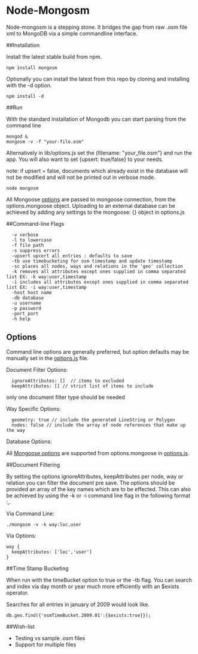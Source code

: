 Node-Mongosm
============

Node-mongosm is a stepping stone. It bridges the gap from raw .osm file xml to MongoDB via a simple commandline interface.

##Installation

Install the latest stable build from npm.
```
npm install mongosm
```

Optionally you can install the latest from this repo by cloning and
installing with the -d option.
```
npm install -d
```

##Run

With the standard installation of Mongodb you can start parsing from the command line
```
mongod &
mongosm -v -f "your-file.osm"
```

Alternatively in lib/options.js set the {filename: "your_file.osm"} and run the app.
You will also want to set {upsert: true/false} to your needs.

note: if upsert = false, documents which already exist in the database will not be modified
and will not be printed out in verbose mode.

```
node mongosm
```

All Mongoose [options](http://mongoosejs.com/docs/connections.html) are passed to mongoose connection, from the options.mongoose object. Uploading to an external database can be achieved by adding any settings to the mongoose: {} object in options.js

##Command-line Flags
```
  -v verbose
  -l to lowercase
  -f file path
  -s suppress errors
  -upsert upcert all entries : defaults to save
  -tb use timebucketing for osm timestamp and update timestamp
  -sc places all nodes, ways and relations in the 'geo' collection
  -k removes all attributes except ones supplied in comma separated list EX: -k way:user,timestamp
  -i includes all attributes except ones supplied in comma separated list EX: -i way:user,timestamp
  -host host name
  -db database
  -u username
  -p password
  -port port
  -h help
```

## Options

Command line options are generally preferred, but option defaults may be manually set in the [options.js](https://github.com/sammerry/node-mongosm/blob/master/options.js) file.

Document Filter Options:
```
  ignoreAttributes: []  // items to excluded
  keepAttributes: [] // strict list of items to include
```
only one document filter type should be needed

Way Specific Options:
```
  geometry: true // include the generated LineString or Polygon
  nodes: false // include the array of node references that make up the way
```

Database Options:

All [Mongoose options](http://mongoosejs.com/docs/connections.html) are supported from options.mongoose in  [options.js](https://github.com/sammerry/node-mongosm/blob/master/options.js).

##Document Filtering

By setting the options ignoreAttributes, keepAttributes per node, way or
relation you can filter the document pre save. The options should be
provided an array of the key names which are to be effected. This can also be achieved
by using the -k or -i command line flag in the following format <elementName>:<key>,<key>.

Via Command Line:
```
./mongosm -v -k way:loc,user
```

Via Options:
```
way {
  keepAttributes: ['loc','user']
}
```

##Time Stamp Bucketing

When run with the timeBucket option to true or the -tb flag. You can search
and index via day month or year much more efficiently with an $exists operator.

Searches for all entries in january of 2009 would look like.
```
db.geo.find({'osmTimeBucket.2009.01':{$exists:true}});
```

##Wish-list

- Testing vs sample .osm files
- Support for multiple files

